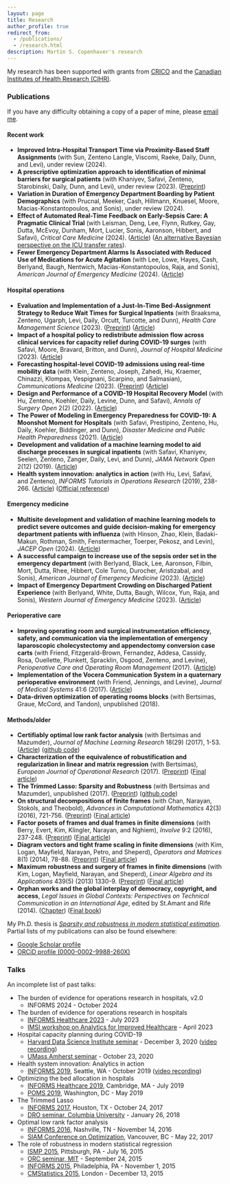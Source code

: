 ```yaml
---
layout: page
title: Research
author_profile: true
redirect_from: 
  - /publications/
  - /research.html
description: Martin S. Copenhaver's research
---
```


My research has been supported with grants from [CRICO](https://www.rmf.harvard.edu/What-We-Offer/Overview) and the [Canadian Institutes of Health Research (CIHR)](https://cihr-irsc.gc.ca/e/193.html).
### Publications
If you have any difficulty obtaining a copy of a paper of mine, please <a href="mailto:last name at jhmi.edu">email me</a>.

#### Recent work
* **Improved Intra-Hospital Transport Time via Proximity-Based Staff Assignments** (with Sun, Zenteno Langle, Viscomi, Raeke, Daily, Dunn, and Levi), under review (2024).
* **A prescriptive optimization approach to identification of minimal barriers for surgical patients** (with Khaniyev, Safavi, Zenteno, Starobinski, Daily, Dunn, and Levi), under review (2023). ([Preprint](https://www.medrxiv.org/content/10.1101/2023.03.24.23287694v1.full.pdf))
* **Variation in Duration of Emergency Department Boarding by Patient Demographics** (with Prucnal, Meeker, Cash, Hillmann, Knuesel, Moore, Macias-Konstantopoulos, and Sonis), under review (2024).
* **Effect of Automated Real-Time Feedback on Early-Sepsis Care: A Pragmatic Clinical Trial** (with Leisman, Deng, Lee, Flynn, Rutkey, Gay, Dutta, McEvoy, Dunham, Mort, Lucier, Sonis, Aaronson, Hibbert, and Safavi), _Critical Care Medicine_ (2024). ([Article](https://journals.lww.com/ccmjournal/abstract/9900/effect_of_automated_real_time_feedback_on.247.aspx)) ([An alternative Bayesian perspective on the ICU transfer rates](/subpages/bayes-icu.md)).
* **Fewer Emergency Department Alarms Is Associated with Reduced Use of Medications for Acute Agitation** (with Lee, Lowe, Hayes, Cash, Berlyand, Baugh, Nentwich, Macias-Konstantopoulos, Raja, and Sonis), _American Journal of Emergency Medicine_ (2024). ([Article](https://www.sciencedirect.com/science/article/abs/pii/S0735675724001773))

#### Hospital operations 
* **Evaluation and Implementation of a Just-In-Time Bed-Assignment Strategy to Reduce Wait Times for Surgical Inpatients** (with Braaksma, Zenteno, Ugarph, Levi, Daily, Orcutt, Turcotte, and Dunn), _Health Care Management Science_  (2023). ([Preprint](https://martincopenhaver.github.io/files/JIT_preprint.pdf)) ([Article](https://link.springer.com/article/10.1007/s10729-023-09638-3))
* **Impact of a hospital policy to redistribute admission flow across clinical services for capacity relief during COVID-19 surges** (with Safavi, Moore, Bravard, Britton, and Dunn), _Journal of Hospital Medicine_ (2023). ([Article](https://shmpublications.onlinelibrary.wiley.com/doi/10.1002/jhm.13058))
* **Forecasting hospital-level COVID-19 admissions using real-time mobility data** (with Klein, Zenteno, Joseph, Zahedi, Hu, Kraemer, Chinazzi, Klompas, Vespignani, Scarpino, and Salmasian), _Communications Medicine_ (2023). ([Preprint](https://www.medrxiv.org/content/10.1101/2022.06.06.22275840)) ([Article](https://www.nature.com/articles/s43856-023-00253-5))
* **Design and Performance of a COVID-19 Hospital Recovery Model** (with Hu, Zenteno, Koehler, Daily, Levine, Dunn, and Safavi), _Annals of Surgery Open_ 2(2) (2022). ([Article](https://journals.lww.com/aosopen/Fulltext/2021/06000/Design_and_Performance_of_a_COVID_19_Hospital.9.aspx))
* **The Power of Modeling in Emergency Preparedness for COVID-19: A Moonshot Moment for Hospitals** (with Safavi, Prestipino, Zenteno, Hu, Daily, Koehler, Biddinger, and Dunn), _Disaster Medicine and Public Health Preparedness_ (2021). ([Article](https://doi.org/10.1017/dmp.2021.51))
* **Development and validation of a machine learning model to aid discharge processes in surgical inpatients** (with Safavi, Khaniyev, Seelen, Zenteno, Zanger, Daily, Levi, and Dunn), _JAMA Network Open_ 2(12) (2019). ([Article](https://jamanetwork.com/journals/jamanetworkopen/fullarticle/2757372))
* **Health system innovation: analytics in action** (with Hu, Levi, Safavi, and Zenteno), _INFORMS Tutorials in Operations Research_ (2019), 238-266. ([Article](https://martincopenhaver.github.io/files/AnalyticsInAction.pdf)) ([Official reference](https://pubsonline.informs.org/doi/10.1287/educ.2019.0202))
  
#### Emergency medicine
* **Multisite development and validation of machine learning models to predict severe outcomes and guide decision-making for emergency department patients with influenza** (with Hinson, Zhao, Klein, Badaki-Makun, Rothman, Smith, Fenstermacher, Toerper, Pekosz, and Levin), _JACEP Open_ (2024). ([Article](https://onlinelibrary.wiley.com/doi/10.1002/emp2.13117))
* **A successful campaign to increase use of the sepsis order set in the emergency department** (with Berlyand, Black, Lee, Aaronson, Filbin, Mort, Dutta, Rhee, Hibbert, Cole Turno, Durocher, Aristizabal, and Sonis), _American Journal of Emergency Medicine_ (2023). ([Article](https://www.sciencedirect.com/science/article/abs/pii/S0735675723004126))
* **Impact of Emergency Department Crowding on Discharged Patient Experience** (with Berlyand, White, Dutta, Baugh, Wilcox, Yun, Raja, and Sonis), _Western Journal of Emergency Medicine_ (2023). ([Article](https://escholarship.org/uc/item/5tw0n5sc))

#### Perioperative care
* **Improving operating room and surgical instrumentation efficiency, safety, and communication via the implementation of emergency laparoscopic cholecystectomy and appendectomy conversion case carts** (with Friend, Fitzgerald-Brown, Fernandez, Addesa, Cassidy, Rosa, Ouellette, Plunkett, Spracklin, Osgood, Zenteno, and Levine), _Perioperative Care and Operating Room Management_ (2017). ([Article](http://www.sciencedirect.com/science/article/pii/S2405603017300055))
* **Implementation of the Vocera Communication System in a quaternary perioperative environment** (with Friend, Jennings, and Levine), _Journal of Medical Systems_ 41:6 (2017). ([Article](http://link.springer.com/article/10.1007/s10916-016-0652-9))
* **Data-driven optimization of operating rooms blocks** (with Bertsimas, Graue, McCord, and Tandon), unpublished (2018).

#### Methods/older
* **Certifiably optimal low rank factor analysis** (with Bertsimas and Mazumder), _Journal of Machine Learning Research_ 18(29) (2017), 1-53. ([Article](http://jmlr.org/papers/v18/15-613.html)) ([github code](https://github.com/copenhaver/factoranalysis))
* **Characterization of the equivalence of robustification and regularization in linear and matrix regression** (with Bertsimas), _European Journal of Operational Research_ (2017). ([Preprint](http://arxiv.org/abs/1411.6160)) ([Final article](http://www.sciencedirect.com/science/article/pii/S0377221717302734))
* **The Trimmed Lasso: Sparsity and Robustness** (with Bertsimas and Mazumder), unpublished (2017). ([Preprint](http://www.optimization-online.org/DB_HTML/2017/08/6167.html)) ([github code](https://github.com/copenhaver/trimmedlasso))
* **On structural decompositions of finite frames** (with Chan, Narayan, Stokols, and Theobold), _Advances in Computational Mathematics_ 42(3) (2016), 721-756. ([Preprint](http://arxiv.org/abs/1411.6138)) ([Final article](http://link.springer.com/article/10.1007%2Fs10444-015-9440-1))
* **Factor posets of frames and dual frames in finite dimensions** (with Berry, Evert, Kim, Klingler, Narayan, and Nghiem), _Involve_ 9:2 (2016), 237-248. ([Preprint](http://arxiv.org/abs/1411.4164)) ([Final article](http://msp.org/involve/2016/9-2/involve-v9-n2-p05-s.pdf))
* **Diagram vectors and tight frame scaling in finite dimensions** (with Kim, Logan, Mayfield, Narayan, Petro, and Sheperd), _Operators and Matrices_ 8(1) (2014), 78-88. ([Preprint](http://arxiv.org/pdf/1303.1159v1.pdf)) ([Final article](http://oam.ele-math.com/08-02/Diagram-vectors-and-tight-frame-scaling-in-finite-dimensions))
* **Maximum robustness and surgery of frames in finite dimensions** (with Kim, Logan, Mayfield, Narayan, and Sheperd), _Linear Algebra and its Applications_ 439(5) (2013) 1330-9. ([Preprint](http://arxiv.org/pdf/1303.1163v1.pdf)) ([Final article](http://www.sciencedirect.com/science/article/pii/S0024379513002784))
* **Orphan works and the global interplay of democracy, copyright, and access**, _Legal Issues in Global Contexts: Perspectives on Technical Communication in an International Age_, edited by St.Amant and Rife (2014). ([Chapter](https://martincopenhaver.github.io/files/orphanworks.pdf)) ([Final book](https://www.routledge.com/Legal-Issues-in-Global-Contexts-Perspectives-on-Technical-Communication/Amant-Rife/p/book/9780895038364))

My Ph.D. thesis is [_Sparsity and robustness in modern statistical estimation_](https://dspace.mit.edu/bitstream/handle/1721.1/119279/1065540471-MIT.pdf). Partial lists of my publications can also be found elsewhere:
* [Google Scholar profile](https://scholar.google.com/citations?user=ieNfNrQAAAAJ)
* [ORCiD profile (0000-0002-9988-260X)](https://orcid.org/0000-0002-9988-260X)


### Talks
An incomplete list of past talks:
* The burden of evidence for operations research in hospitals, v2.0
  * INFORMS 2024 - October 2024
* The burden of evidence for operations research in hospitals
  * [INFORMS Healthcare 2023](https://meetings.informs.org/wordpress/healthcare2023/) - July 2023
  * [IMSI workshop on Analytics for Improved Healthcare](https://www.imsi.institute/activities/analytics-for-improved-healthcare/) - April 2023
* Hospital capacity planning during COVID-19
  * [Harvard Data Science Institute seminar](https://datascience.harvard.edu/event/industry-seminar-cecilia-zenteno-mgh) - December 3, 2020 ([video recording](https://www.youtube.com/watch?v=viHA2PzKt7Y))
  * [UMass Amherst seminar](https://blogs.umass.edu/umassinf/author/csipetas/) - October 23, 2020
* Health system innovation: Analytics in action
  * [INFORMS 2019](http://meetings2.informs.org/wordpress/seattle2019/tutorials/), Seattle, WA - October 2019 ([video recording](https://www.youtube.com/watch?v=v4JTc5_7YaE))
* Optimizing the bed allocation in hospitals
  * [INFORMS Healthcare 2019](http://meetings2.informs.org/wordpress/healthcare2019), Cambridge, MA - July 2019
  * [POMS 2019](https://pomsmeetings.org/conf-2019/), Washington, DC - May 2019
* The Trimmed Lasso
  * [INFORMS 2017](http://meetings2.informs.org/wordpress/houston2017/), Houston, TX - October 24, 2017
  * [DRO seminar, Columbia University](http://ieor.columbia.edu/ieor-dro-seminar) - January 26, 2018
 * Optimal low rank factor analysis
   * [INFORMS 2016](http://meetings2.informs.org/wordpress/nashville2016/), Nashville, TN - November 14, 2016
   * [SIAM Conference on Optimization](http://www.siam.org/meetings/op17/), Vancouver, BC - May 22, 2017
 * The role of robustness in modern statistical regression
    * [ISMP 2015](http://www.ismp2015.org/), Pittsburgh, PA - July 16, 2015
    * [ORC seminar, MIT](http://web.mit.edu/orc/www/seminars/2015f/abs/Copenhaver_abs.html) - September 24, 2015
    * [INFORMS 2015](http://meetings2.informs.org/wordpress/philadelphia/), Philadelphia, PA - November 1, 2015
    * [CMStatistics 2015](http://www.cmstatistics.org/CMStatistics2015/), London - December 13, 2015
